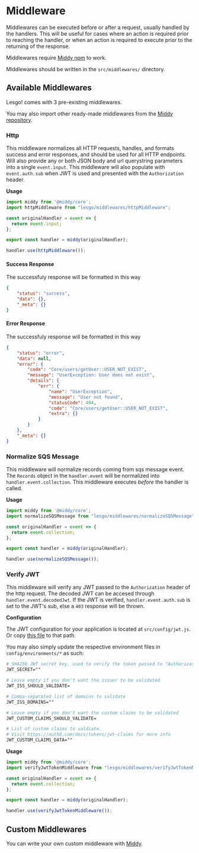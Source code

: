 # Middleware

Middlewares can be executed before or after a request, usually handled by the handlers. This will be useful for cases where an action is required prior to reaching the handler, or when an action is required to execute prior to the returning of the response.

Middlewares require [Middy npm](https://www.npmjs.com/package/middy) to work.

Middlewares should be written in the `src/middlewares/` directory.

## Available Middlewares

Lesgo! comes with 3 pre-existing middlewares.

You may also import other ready-made middlewares from the [Middy repository](https://www.npmjs.com/package/middy#available-middlewares).

### Http

This middleware normalizes all HTTP requests, handles, and formats success and error responses, and should be used for all HTTP endpoints. Will also provide any or both JSON body and url querystring parameters into a single `event.input`. This middleware will also populate with `event.auth.sub` when JWT is used and presented with the `Authorization` header.

**Usage**

```js
import middy from '@middy/core';
import httpMiddleware from "lesgo/middlewares/httpMiddleware";

const originalHandler = event => {
  return event.input;
};

export const handler = middy(originalHandler);

handler.use(httpMiddleware());
```

#### Success Response

The successfuly response will be formatted in this way
```json
{
    "status": "success",
    "data": {},
    "_meta": {}
}
```

#### Error Response

The successfuly response will be formatted in this way
```json
{
    "status": "error",
    "data": null,
    "error": {
        "code": "Core/users/getUser::USER_NOT_EXIST",
        "message": "UserException: User does not exist",
        "details": {
            "err": {
                "name": "UserException",
                "message": "User not found",
                "statusCode": 404,
                "code": "Core/users/getUser::USER_NOT_EXIST",
                "extra": {}
            }
        }
    },
    "_meta": {}
}
```

### Normalize SQS Message

This middleware will normalize records coming from sqs message event. The `Records` object in the `handler.event` will be normalized into `handler.event.collection`. This middleware executes _before_ the handler is called.

**Usage**

```js
import middy from '@middy/core';
import normalizeSQSMessage from "lesgo/middlewares/normalizeSQSMessage";

const originalHandler = event => {
  return event.collection;
};

export const handler = middy(originalHandler);

handler.use(normalizeSQSMessage());
```

### Verify JWT

This middleware will verify any JWT passed to the `Authorization` header of the http request. The decoded JWT can be accesed through `handler.event.decodedJwt`. If the JWT is verified, `handler.event.auth.sub` is set to the JWT's sub, else a `403` response will be thrown.

**Configuration**

The JWT configuration for your application is located at `src/config/jwt.js`. Or copy [this file](https://raw.githubusercontent.com/reflex-media/lesgo/master/src/config/jwt.js) to that path.

You may also simply update the respective environment files in `config/environments/*` as such:

```apache
# SHA256 JWT secret key, used to verify the token passed to "Authorization" header
JWT_SECRET=""

# Leave empty if you don't want the issuer to be validated
JWT_ISS_SHOULD_VALIDATE=

# Comma-separated list of domains to validate
JWT_ISS_DOMAINS=""

# Leave empty if you don't want the custom claims to be validated
JWT_CUSTOM_CLAIMS_SHOULD_VALIDATE=

# List of custom claims to valdiate.
# Visit https://auth0.com/docs/tokens/jwt-claims for more info
JWT_CUSTOM_CLAIMS_DATA=""
```

**Usage**

```js
import middy from '@middy/core';
import verifyJwtTokenMiddleware from "lesgo/middlewares/verifyJwtTokenMiddleware";

const originalHandler = event => {
  return event.collection;
};

export const handler = middy(originalHandler);

handler.use(verifyJwtTokenMiddleware());
```

## Custom Middlewares

You can write your own custom middleware with [Middy](https://www.npmjs.com/package/middy#writing-a-middleware).
